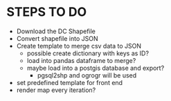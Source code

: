 # STEPS TO DO
 * Download the DC Shapefile
 * Convert shapefile into JSON
 * Create template to merge csv data to JSON
   * possible create dictionary with keys as ID?
   * load into pandas dataframe to merge?
   * maybe load into a postgis database and export?
      * pgsql2shp and ogrogr will be used
 * set predefined template for front end
 * render map every iteration?

